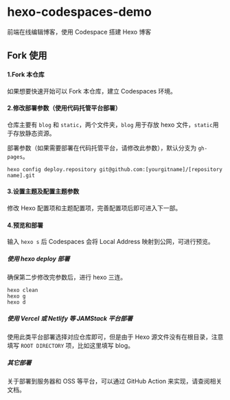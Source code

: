 # hexo-codespaces-demo

前端在线编辑博客，使用 Codespace 搭建 Hexo 博客

## Fork 使用

#### 1.Fork 本仓库

如果想要快速开始可以 Fork 本仓库，建立 Codespaces 环境。

#### 2.修改部署参数（使用代码托管平台部署）

仓库主要有 `blog` 和 `static`，两个文件夹，`blog` 用于存放 hexo 文件，`static`用于存放静态资源。

部署参数（如果需要部署在代码托管平台，请修改此参数），默认分支为 `gh-pages`。

```shell
hexo config deploy.repository git@github.com:[yourgitname]/[repository name].git
```

#### 3.设置主题及配置主题参数

修改 Hexo 配置项和主题配置项，完善配置项后即可进入下一部。

#### 4.预览和部署

输入 `hexo s` 后 Codespaces 会将 Local Address 映射到公网，可进行预览。

##### 使用 hexo deploy 部署

确保第二步修改完参数后，进行 hexo 三连。

```
hexo clean
hexo g
hexo d
```

##### 使用 Vercel 或 Netlify 等 JAMStack 平台部署

使用此类平台部署选择对应仓库即可，但是由于 Hexo 源文件没有在根目录，注意填写 `ROOT DIRECTORY` 项，比如这里填写 blog。

##### 其它部署

关于部署到服务器和 OSS 等平台，可以通过 GitHub Action 来实现，请查阅相关文档。